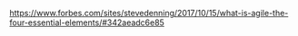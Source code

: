 

https://www.forbes.com/sites/stevedenning/2017/10/15/what-is-agile-the-four-essential-elements/#342aeadc6e85
